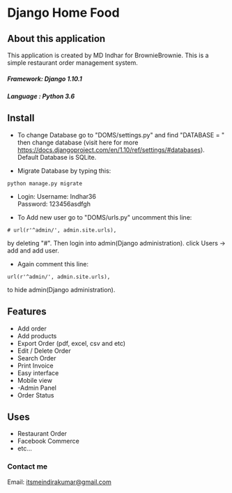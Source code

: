 # Django Home Food

## About this application

This application is created by MD Indhar for  BrownieBrownie. This is a simple restaurant order management system. <br>
##### Framework: Django 1.10.1
##### Language : Python 3.6

## Install
- To change Database go to "DOMS/settings.py" and find "DATABASE = " then change database (visit here for more https://docs.djangoproject.com/en/1.10/ref/settings/#databases). Default Database is SQLite.

- Migrate Database by typing this:
```
python manage.py migrate
```
- Login:
	Username: Indhar36 <br>
	Password: 123456asdfgh

- To Add new user go to "DOMS/urls.py" uncomment this line:
```
# url(r'^admin/', admin.site.urls),
```
by deleting "#". Then login into admin(Django administration). click Users -> add and add user. 
- Again comment this line:
```
url(r'^admin/', admin.site.urls),
``` 
to hide admin(Django administration).

## Features
- Add order
- Add products
- Export Order (pdf, excel, csv and etc)
- Edit / Delete Order
- Search Order
- Print Invoice
- Easy interface
- Mobile view
- -Admin Panel
- Order Status

## Uses
* Restaurant Order
* Facebook Commerce
* etc...

### Contact me 

Email: itsmeindirakumar@gmail.com 
